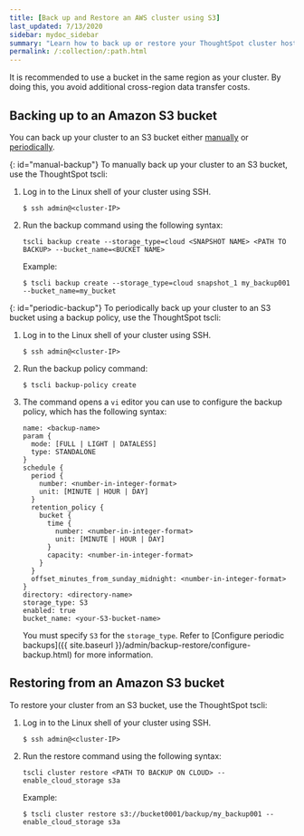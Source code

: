 ```yaml
---
title: [Back up and Restore an AWS cluster using S3]
last_updated: 7/13/2020
sidebar: mydoc_sidebar
summary: "Learn how to back up or restore your ThoughtSpot cluster hosted in AWS using an S3 bucket."
permalink: /:collection/:path.html
---
```

It is recommended to use a bucket in the same region as your cluster. By doing this, you avoid additional cross-region data transfer costs.

## Backing up to an Amazon S3 bucket
You can back up your cluster to an S3 bucket either [manually](#manual-backup) or [periodically](#periodic-backup).

{: id="manual-backup"}
To manually back up your cluster to an S3 bucket, use the ThoughtSpot tscli:

1. Log in to the Linux shell of your cluster using SSH.
    ```
    $ ssh admin@<cluster-IP>
    ```
2. Run the backup command using the following syntax:  

    `tscli backup create --storage_type=cloud <SNAPSHOT NAME> <PATH TO BACKUP> --bucket_name=<BUCKET NAME>`

    Example:
    ```
    $ tscli backup create --storage_type=cloud snapshot_1 my_backup001 --bucket_name=my_bucket
    ```

{: id="periodic-backup"}
To periodically back up your cluster to an S3 bucket using a backup policy, use the ThoughtSpot tscli:

1. Log in to the Linux shell of your cluster using SSH.
    ```
    $ ssh admin@<cluster-IP>
    ```

2. Run the backup policy command:
    ```
    $ tscli backup-policy create
    ```

3. The command opens a `vi` editor you can use to configure the backup policy, which has the following syntax:

    ```
    name: <backup-name>
    param {
      mode: [FULL | LIGHT | DATALESS]
      type: STANDALONE
    }
    schedule {
      period {
        number: <number-in-integer-format>
        unit: [MINUTE | HOUR | DAY]
      }
      retention_policy {
        bucket {
          time {
            number: <number-in-integer-format>
            unit: [MINUTE | HOUR | DAY]
          }
          capacity: <number-in-integer-format>
        }
      }
      offset_minutes_from_sunday_midnight: <number-in-integer-format>
    }
    directory: <directory-name>
    storage_type: S3
    enabled: true
    bucket_name: <your-S3-bucket-name>
    ```

    You must specify `S3` for the `storage_type`. Refer to [Configure periodic backups]({{ site.baseurl }}/admin/backup-restore/configure-backup.html) for more information.

## Restoring from an Amazon S3 bucket

To restore your cluster from an S3 bucket, use the ThoughtSpot tscli:

1. Log in to the Linux shell of your cluster using SSH.
    ```
    $ ssh admin@<cluster-IP>
    ```
2. Run the restore command using the following syntax:  

    `tscli cluster restore <PATH TO BACKUP ON CLOUD> --enable_cloud_storage s3a`

    Example:
    ```
    $ tscli cluster restore s3://bucket0001/backup/my_backup001 --enable_cloud_storage s3a
    ```

